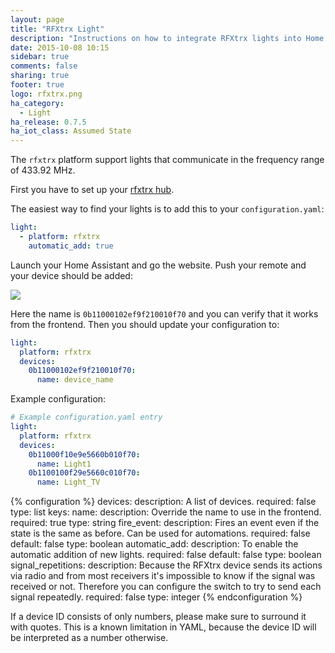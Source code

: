 ```yaml
---
layout: page
title: "RFXtrx Light"
description: "Instructions on how to integrate RFXtrx lights into Home Assistant."
date: 2015-10-08 10:15
sidebar: true
comments: false
sharing: true
footer: true
logo: rfxtrx.png
ha_category:
  - Light
ha_release: 0.7.5
ha_iot_class: Assumed State
---
```


The `rfxtrx` platform support lights that communicate in the frequency range of 433.92 MHz.

First you have to set up your [rfxtrx hub](/components/rfxtrx/).

The easiest way to find your lights is to add this to your `configuration.yaml`:

```yaml
light:
  - platform: rfxtrx
    automatic_add: true
```

Launch your Home Assistant and go the website. Push your remote and your device should be added:

<p class='img'>
<img src='/images/components/rfxtrx/switch.png' />
</p>

Here the name is `0b11000102ef9f210010f70` and you can verify that it works from the frontend. Then you should update your configuration to:

```yaml
light:
  platform: rfxtrx
  devices:
    0b11000102ef9f210010f70:
      name: device_name
```

Example configuration:

```yaml
# Example configuration.yaml entry
light:
  platform: rfxtrx
  devices:
    0b11000f10e9e5660b010f70:
      name: Light1
    0b1100100f29e5660c010f70:
      name: Light_TV
```

{% configuration %}
devices:
  description: A list of devices.
  required: false
  type: list
  keys:
    name:
      description: Override the name to use in the frontend.
      required: true
      type: string
    fire_event:
      description: Fires an event even if the state is the same as before. Can be used for automations.
      required: false
      default: false
      type: boolean
automatic_add:
  description: To enable the automatic addition of new lights.
  required: false
  default: false
  type: boolean
signal_repetitions:
  description: Because the RFXtrx device sends its actions via radio and from most receivers it's impossible to know if the signal was received or not. Therefore you can configure the switch to try to send each signal repeatedly.
  required: false
  type: integer
{% endconfiguration %}

<div class='note warning'>
If a device ID consists of only numbers, please make sure to surround it with quotes.
This is a known limitation in YAML, because the device ID will be interpreted as a number otherwise.
</div>
